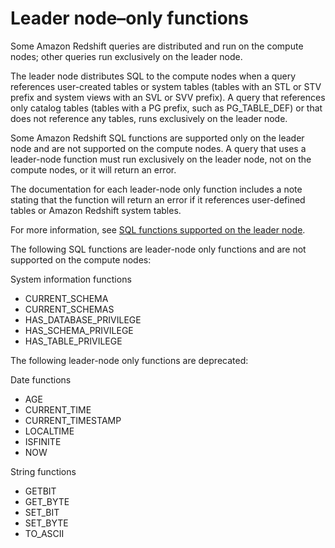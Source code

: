 # Leader node–only functions<a name="c_SQL_functions_leader_node_only"></a>

Some Amazon Redshift queries are distributed and run on the compute nodes; other queries run exclusively on the leader node\.

The leader node distributes SQL to the compute nodes when a query references user\-created tables or system tables \(tables with an STL or STV prefix and system views with an SVL or SVV prefix\)\. A query that references only catalog tables \(tables with a PG prefix, such as PG\_TABLE\_DEF\) or that does not reference any tables, runs exclusively on the leader node\.

Some Amazon Redshift SQL functions are supported only on the leader node and are not supported on the compute nodes\. A query that uses a leader\-node function must run exclusively on the leader node, not on the compute nodes, or it will return an error\.

The documentation for each leader\-node only function includes a note stating that the function will return an error if it references user\-defined tables or Amazon Redshift system tables\.

For more information, see [SQL functions supported on the leader node](c_sql-functions-leader-node.md)\.

The following SQL functions are leader\-node only functions and are not supported on the compute nodes:

System information functions
+ CURRENT\_SCHEMA
+ CURRENT\_SCHEMAS
+ HAS\_DATABASE\_PRIVILEGE
+ HAS\_SCHEMA\_PRIVILEGE
+ HAS\_TABLE\_PRIVILEGE

The following leader\-node only functions are deprecated:

Date functions
+ AGE
+ CURRENT\_TIME
+ CURRENT\_TIMESTAMP
+ LOCALTIME
+ ISFINITE
+ NOW

String functions
+ GETBIT
+ GET\_BYTE
+ SET\_BIT
+ SET\_BYTE
+ TO\_ASCII